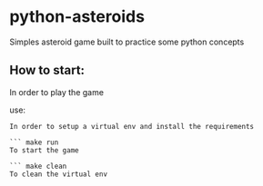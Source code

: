 # python-asteroids

Simples asteroid game built to practice some python concepts

## How to start:

In order to play the game

use:
``` make setup 
In order to setup a virtual env and install the requirements

``` make run
To start the game

``` make clean
To clean the virtual env